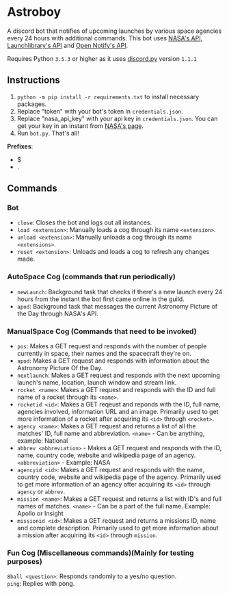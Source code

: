 Astroboy
=========

A discord bot that notifies of upcoming launches by various space agencies every 24 hours with additional commands. This bot uses  [NASA's API](https://api.nasa.gov/), [Launchlibrary's API](https://launchlibrary.net/docs/1.4/api.html) and [Open Notify's API](http://open-notify.org/Open-Notify-API/People-In-Space/).

Requires Python `3.5.3` or higher as it uses [discord.py](https://github.com/Rapptz/discord.py) version `1.1.1` 

## Instructions
1. `python -m pip install -r requirements.txt` to install necessary packages.  
2. Replace "token" with your bot's token in `credentials.json`.  
3. Replace "nasa_api_key" with your api key in `credentials.json`. You can get your key in an instant from [NASA's page](https://api.nasa.gov/index.html#apply-for-an-api-key). 
4. Run `bot.py`. That's all!  

**Prefixes**: 
* $ 
* .

## Commands

### Bot 
* `close`: Closes the bot and logs out all instances.
* `load <extension>`: Manually loads a cog through its name `<extension>`.
* `unload <extension>`: Manually unloads a cog through its name `<extensions>`.
* `reset <extension>`: Unloads and loads a cog to refresh any changes made.

### AutoSpace Cog (commands that run periodically)
* `newLaunch`: Background task that checks if there's a new launch every 24 hours from the instant the bot first came online in the guild.
* `apod`: Background task that messages the current Astronomy Picture of the Day through NASA's API.

### ManualSpace Cog (Commands that need to be invoked)
* `pos`: Makes a GET request and responds with the number of people currently in space, their names and the spacecraft they're on.
* `apod`: Makes a GET request and responds with information about the Astronomy Picture Of the Day.
* `nextlaunch`: Makes a GET request and responds with the next upcoming launch's name, location, launch window and stream link.
* `rocket <name>`: Makes a GET request and responds with the ID and full name of a rocket through its `<name>`.
* `rocketid <id>`: Makes a GET reqeust and reponds with the ID, full name, agencies involved, information URL and an image. Primarily used to get more information of a rocket after acquiring its `<id>` through `<rocket>`.
* `agency <name>`: Makes a GET request and returns a list of all the matches' ID, full name and abbreviation.
 `<name>` - Can be anything, example: National
* `abbrev <abbreviation>` - Makes a GET request and responds with the ID, name, country code, website and wikipedia page of an agency.
`<abbreviation>` - Example: NASA
* `agencyid <id>`: Makes a GET request and responds with the name, country code, website and wikipedia page of the agency. Primarily used to get more information of an agency after acquiring its `<id>` through `agency` or `abbrev`.
* `mission <name>`: Makes a GET request and returns a list with ID's and full names of matches. `<name>` - Can be a part of the full name. Example: Apollo or Insight
* `missionid <id>`: Makes a GET request and returns a missions ID, name and complete description. Primarily used to get more information about a mission after acquiring its `<id>` through `mission`.

### Fun Cog (Miscellaneous commands)(Mainly for testing purposes)
`8ball <question>`: Responds randomly to a yes/no question.  
`ping`: Replies with pong.
